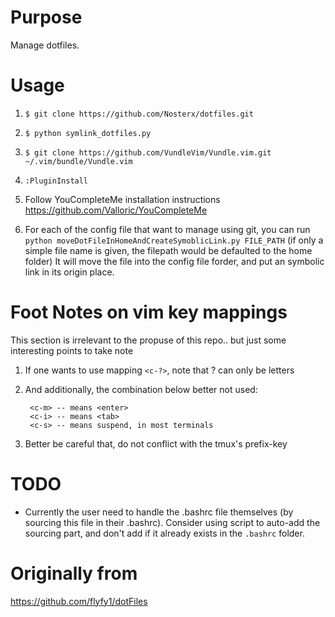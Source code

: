 # Purpose
Manage dotfiles.

# Usage
1. `$ git clone https://github.com/Nosterx/dotfiles.git`

2. `$ python symlink_dotfiles.py`

3. `$ git clone https://github.com/VundleVim/Vundle.vim.git ~/.vim/bundle/Vundle.vim`

4. `:PluginInstall`

5. Follow YouCompleteMe installation instructions https://github.com/Valloric/YouCompleteMe

6. For each of the config file that want to manage using git, you can run 
  `python moveDotFileInHomeAndCreateSymoblicLink.py FILE_PATH` 
   (if only a simple file name is given, the filepath would be defaulted to 
   the home folder)
   It will move the file into the config file forder, and put an symbolic link
   in its origin place. 

# Foot Notes on vim key mappings
This section is irrelevant to the propuse of this repo.. but just some interesting points to take note

1. If one wants to use mapping `<c-?>`, note that ? can only be letters
2. And additionally, the combination below better not used:

        <c-m> -- means <enter>
        <c-i> -- means <tab>
        <c-s> -- means suspend, in most terminals

3. Better be careful that, do not conflict with the tmux's prefix-key

# TODO
- Currently the user need to handle the .bashrc file themselves (by sourcing this file in their .bashrc).
  Consider using script to auto-add the sourcing part, and don't add if it already exists in the `.bashrc`
  folder.

# Originally from
https://github.com/flyfy1/dotFiles
